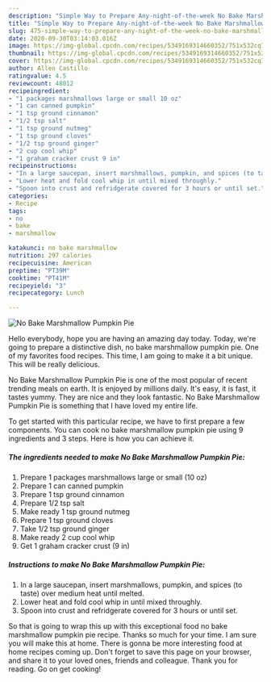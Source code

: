 ```yaml
---
description: "Simple Way to Prepare Any-night-of-the-week No Bake Marshmallow Pumpkin Pie"
title: "Simple Way to Prepare Any-night-of-the-week No Bake Marshmallow Pumpkin Pie"
slug: 475-simple-way-to-prepare-any-night-of-the-week-no-bake-marshmallow-pumpkin-pie
date: 2020-09-30T03:14:03.016Z
image: https://img-global.cpcdn.com/recipes/5349169314660352/751x532cq70/no-bake-marshmallow-pumpkin-pie-recipe-main-photo.jpg
thumbnail: https://img-global.cpcdn.com/recipes/5349169314660352/751x532cq70/no-bake-marshmallow-pumpkin-pie-recipe-main-photo.jpg
cover: https://img-global.cpcdn.com/recipes/5349169314660352/751x532cq70/no-bake-marshmallow-pumpkin-pie-recipe-main-photo.jpg
author: Allen Castillo
ratingvalue: 4.5
reviewcount: 48012
recipeingredient:
- "1 packages marshmallows large or small 10 oz"
- "1 can canned pumpkin"
- "1 tsp ground cinnamon"
- "1/2 tsp salt"
- "1 tsp ground nutmeg"
- "1 tsp ground cloves"
- "1/2 tsp ground ginger"
- "2 cup cool whip"
- "1 graham cracker crust 9 in"
recipeinstructions:
- "In a large saucepan, insert marshmallows, pumpkin, and spices (to taste) over medium heat until melted."
- "Lower heat and fold cool whip in until mixed throughly."
- "Spoon into crust and refridgerate covered for 3 hours or until set."
categories:
- Recipe
tags:
- no
- bake
- marshmallow

katakunci: no bake marshmallow 
nutrition: 297 calories
recipecuisine: American
preptime: "PT39M"
cooktime: "PT41M"
recipeyield: "3"
recipecategory: Lunch

---
```



![No Bake Marshmallow Pumpkin Pie](https://img-global.cpcdn.com/recipes/5349169314660352/751x532cq70/no-bake-marshmallow-pumpkin-pie-recipe-main-photo.jpg)

Hello everybody, hope you are having an amazing day today. Today, we're going to prepare a distinctive dish, no bake marshmallow pumpkin pie. One of my favorites food recipes. This time, I am going to make it a bit unique. This will be really delicious.



No Bake Marshmallow Pumpkin Pie is one of the most popular of recent trending meals on earth. It is enjoyed by millions daily. It's easy, it is fast, it tastes yummy. They are nice and they look fantastic. No Bake Marshmallow Pumpkin Pie is something that I have loved my entire life.


To get started with this particular recipe, we have to first prepare a few components. You can cook no bake marshmallow pumpkin pie using 9 ingredients and 3 steps. Here is how you can achieve it.

<!--inarticleads1-->

##### The ingredients needed to make No Bake Marshmallow Pumpkin Pie:

1. Prepare 1 packages marshmallows large or small (10 oz)
1. Prepare 1 can canned pumpkin
1. Prepare 1 tsp ground cinnamon
1. Prepare 1/2 tsp salt
1. Make ready 1 tsp ground nutmeg
1. Prepare 1 tsp ground cloves
1. Take 1/2 tsp ground ginger
1. Make ready 2 cup cool whip
1. Get 1 graham cracker crust (9 in)




<!--inarticleads2-->

##### Instructions to make No Bake Marshmallow Pumpkin Pie:

1. In a large saucepan, insert marshmallows, pumpkin, and spices (to taste) over medium heat until melted.
1. Lower heat and fold cool whip in until mixed throughly.
1. Spoon into crust and refridgerate covered for 3 hours or until set.




So that is going to wrap this up with this exceptional food no bake marshmallow pumpkin pie recipe. Thanks so much for your time. I am sure you will make this at home. There is gonna be more interesting food at home recipes coming up. Don't forget to save this page on your browser, and share it to your loved ones, friends and colleague. Thank you for reading. Go on get cooking!
